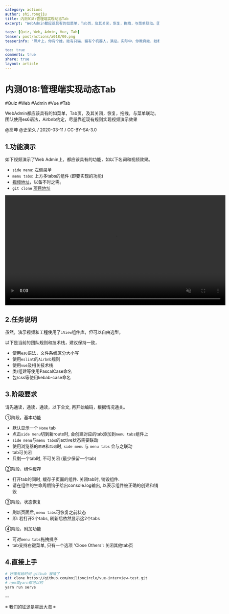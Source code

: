 ```yaml
---
category: actions
author: shi.rongjiu
title: 内测018:管理端实现动态Tab
excerpt: "WebAdmin都应该具有的如菜单，Tab页，及其关闭，恢复，拖拽，与菜单联动。团队使用es6语法，Airbnb约定，尽量靠近现有规则实现视频演示效果"

tags: [Quiz, Web, Admin, Vue, Tab]
teaser: post/actions/a018/00.png
teaserinfo: "照片上，你有个娃，娃有只猫，猫有个机器人，满足。实际中，你教育娃，娃教育猫，猫教育机器人，满地是足"

toc: true
comments: true
share: true
layout: article
---
```



# 内测018:管理端实现动态Tab

#Quiz #Web #Admin #Vue #Tab

WebAdmin都应该具有的如菜单，Tab页，及其关闭，恢复，拖拽，与菜单联动。
团队使用es6语法，Airbnb约定，尽量靠近现有规则实现视频演示效果

@高坤 @史荣久 / 2020-03-11 / CC-BY-SA-3.0  

## 1.功能演示

如下视频演示了Web Admin上，都应该具有的功能，如以下名词和视频效果。

 * `side menu`: 左侧菜单
 * `menu tabs`: 上方多tabs的组件 (即要实现的功能)
 * <a href="/images/post/actions/a018/demo.mp4" target="_blank">视频地址</a>，以备不时之需。
 * `git clone` <a href="http://github.com/moilioncircle/vue-interview-test.git" target="_blank">项目地址</a>

<video width="720" autoplay loop autobuffer muted playsinline controls>
    <source src="/images/post/actions/a018/demo.mp4" type="video/mp4"/>
</video>


## 2.任务说明

虽然，演示视频和工程使用了`iView`组件库，但可以自由选型。

以下是当前的团队规则和技术栈，建议保持一致，

 * 使用`es6`语法，文件系统区分大小写
 * 使用`eslint`的`Airbnb`规则
 * 使用`vue`及相关技术栈
 * 类/组建等使用PascalCase命名
 * 包/css等使用kebab-case命名

## 3.阶段要求

请先通读，通读，通读，以下全文, 再开始编码，根据情况通关。

①阶段，基本功能

 * 默认显示一个 `Home` tab
 * 点击`side menu`切到新route时, 会创建对应的tab添加到`menu tabs`组件上
 * `side menu`与`menu tabs`的active状态需要联动
 * 使用浏览器的`前进`和`后退`时, `side menu` 与 `menu tabs` 会与之联动
 * tab可关闭
 * 只剩一个tab时, 不可关闭 (最少保留一个tab)

②阶段，组件缓存

 * 打开tab的同时, 缓存子页面的组件. 关闭tab时, 销毁组件.
 * 请在组件的生命周期钩子给出console.log输出, 以表示组件被正确的创建和销毁

③阶段，状态恢复

 * 刷新页面后, `menu tabs`可恢复之前状态
 * 即: 若打开2个tabs, 刷新后依然显示这2个tabs

④阶段，附加功能

 * 可对`menu tabs`拖拽排序
 * tab支持右键菜单, 只有一个选项 'Close Others': 关闭其他tab页

## 4.直接上手

``` bash
# 好像有段时间 github 被墙了
git clone https://github.com/moilioncircle/vue-interview-test.git
# npm或yarn都可以的
yarn run serve
```

--

※ 我们的征途是星辰大海 ※